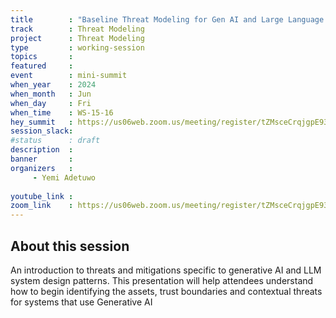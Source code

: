 ```yaml
---
title        : "Baseline Threat Modeling for Gen AI and Large Language Models"
track        : Threat Modeling
project      : Threat Modeling
type         : working-session
topics       : 
featured     :
event        : mini-summit
when_year    : 2024
when_month   : Jun
when_day     : Fri
when_time    : WS-15-16
hey_summit   : https://us06web.zoom.us/meeting/register/tZMsceCrqjgpE93VH3AoM7X6-YZ0z02NadDq
session_slack:
#status      : draft
description  :
banner       : 
organizers   :
     - Yemi Adetuwo
    
youtube_link : 
zoom_link    : https://us06web.zoom.us/meeting/register/tZMsceCrqjgpE93VH3AoM7X6-YZ0z02NadDq
---
```


## About this session
An introduction to threats and mitigations specific to generative AI and LLM system design patterns. This presentation will help attendees understand how to begin identifying the assets, trust boundaries and contextual threats for systems that use Generative AI
